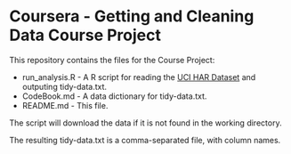 Coursera - Getting and Cleaning Data Course Project
==============

This repository contains the files for the Course Project:
* run_analysis.R - A R script for reading the [UCI HAR Dataset](http://archive.ics.uci.edu/ml/datasets/Human+Activity+Recognition+Using+Smartphones) and outputing tidy-data.txt.
* CodeBook.md - A data dictionary for tidy-data.txt.
* README.md - This file.

The script will download the data if it is not found in the working directory.

The resulting tidy-data.txt is a comma-separated file, with column names.
